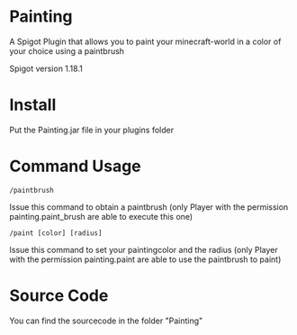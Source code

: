# Painting
A Spigot Plugin that allows you to paint your minecraft-world in a color of your choice using a paintbrush

Spigot version 1.18.1
# Install
Put the Painting.jar file in your plugins folder
# Command Usage
`/paintbrush`

Issue this command to obtain a paintbrush (only Player with the permission painting.paint_brush are able to execute this one)

`/paint [color] [radius]`

Issue this command to set your paintingcolor and the radius (only Player with the permission painting.paint are able to use the paintbrush to paint)
# Source Code
You can find the sourcecode in the folder "Painting"
